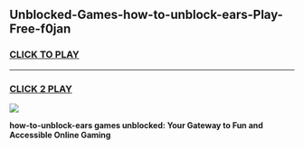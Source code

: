 
## Unblocked-Games-how-to-unblock-ears-Play-Free-f0jan
<h3>
<a href="https://premium76.site?title=how-to-unblock-ears&ref=23A">CLICK TO PLAY</a></h3>
<hr>

<h3>
<a href="https://premium76.site?title=how-to-unblock-ears&ref=23A">CLICK 2 PLAY</a>
  
</h3>

<a href="https://premium76.site?title=how-to-unblock-ears&ref=23A"><img src="https://clearcache.store/games.png"></a>


**how-to-unblock-ears games unblocked: Your Gateway to Fun and Accessible Online Gaming**
